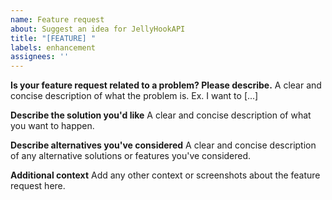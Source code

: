 ```yaml
---
name: Feature request
about: Suggest an idea for JellyHookAPI
title: "[FEATURE] "
labels: enhancement
assignees: ''
---
```


**Is your feature request related to a problem? Please describe.**
A clear and concise description of what the problem is. Ex. I want to [...]

**Describe the solution you'd like**
A clear and concise description of what you want to happen.

**Describe alternatives you've considered**
A clear and concise description of any alternative solutions or features you've considered.

**Additional context**
Add any other context or screenshots about the feature request here.

